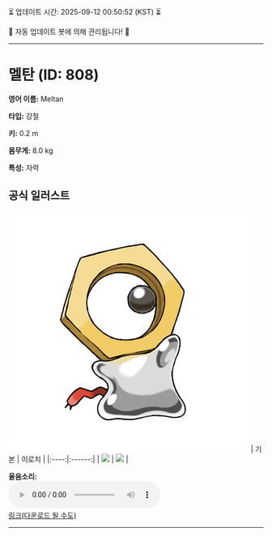 
⏳ 업데이트 시간: 2025-09-12 00:50:52 (KST) ⏳

🤖 자동 업데이트 봇에 의해 관리됩니다! 🤖

---

# 멜탄 (ID: 808)
**영어 이름:** Meltan

**타입:** 강철

**키:** 0.2 m

**몸무게:** 8.0 kg

**특성:** 자력

## 공식 일러스트
![](https://raw.githubusercontent.com/PokeAPI/sprites/master/sprites/pokemon/other/official-artwork/808.png)
| 기본 | 이로치 |
|:----:|:------:|
| <img src="http://play.pokemonshowdown.com/sprites/ani/meltan.gif" width="200"> | <img src="http://play.pokemonshowdown.com/sprites/ani-shiny/meltan.gif" width="200"> |

**울음소리:**<br><audio controls src="https://raw.githubusercontent.com/PokeAPI/cries/main/cries/pokemon/latest/808.ogg"></audio><br> [링크(다운로드 될 수도)](https://raw.githubusercontent.com/PokeAPI/cries/main/cries/pokemon/latest/808.ogg)


---
